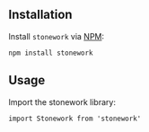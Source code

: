 ## Installation

Install `stonework` via [NPM](https://www.npmjs.com):

`npm install stonework`

## Usage

Import the stonework library:

`import Stonework from 'stonework'`
